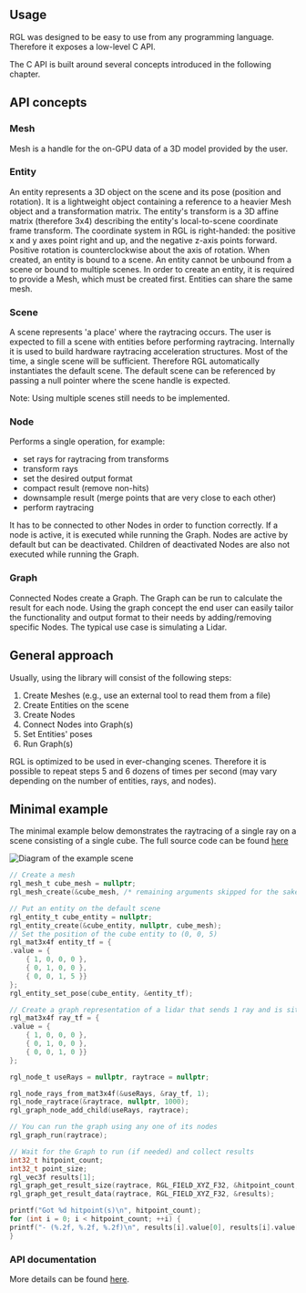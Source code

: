 ## Usage

RGL was designed to be easy to use from any programming language. Therefore it exposes a low-level C API.

The C API is built around several concepts introduced in the following chapter.

## API concepts

### Mesh

Mesh is a handle for the on-GPU data of a 3D model provided by the user.

### Entity

An entity represents a 3D object on the scene and its pose (position and rotation).
It is a lightweight object containing a reference to a heavier Mesh object and a transformation matrix.
The entity's transform is a 3D affine matrix (therefore 3x4) describing the entity's local-to-scene coordinate frame transform.
The coordinate system in RGL is right-handed: the positive x and y axes point right and up, and the negative z-axis points forward. Positive rotation is counterclockwise about the axis of rotation.
When created, an entity is bound to a scene. An entity cannot be unbound from a scene or bound to multiple scenes.
In order to create an entity, it is required to provide a Mesh, which must be created first.
Entities can share the same mesh.

### Scene

A scene represents 'a place' where the raytracing occurs.
The user is expected to fill a scene with entities before performing raytracing.
Internally it is used to build hardware raytracing acceleration structures.
Most of the time, a single scene will be sufficient. Therefore RGL automatically instantiates the default scene.
The default scene can be referenced by passing a null pointer where the scene handle is expected.

Note: Using multiple scenes still needs to be implemented.

### Node

Performs a single operation, for example:
 - set rays for raytracing from transforms 
 - transform rays
 - set the desired output format 
 - compact result (remove non-hits)
 - downsample result (merge points that are very close to each other)
 - perform raytracing

It has to be connected to other Nodes in order to function correctly.
If a node is active, it is executed while running the Graph.
Nodes are active by default but can be deactivated.
Children of deactivated Nodes are also not executed while running the Graph.

### Graph

Connected Nodes create a Graph. The Graph can be run to calculate the result for each node.
Using the graph concept the end user can easily tailor the functionality and output format to their needs by adding/removing specific Nodes.
The typical use case is simulating a Lidar.

## General approach

Usually, using the library will consist of the following steps:

1. Create Meshes (e.g., use an external tool to read them from a file)
2. Create Entities on the scene
3. Create Nodes
4. Connect Nodes into Graph(s)
5. Set Entities' poses
6. Run Graph(s)

RGL is optimized to be used in ever-changing scenes. Therefore it is possible to repeat steps 5 and 6 dozens of times per second (may vary depending on the number of entities, rays, and nodes).

## Minimal example

The minimal example below demonstrates the raytracing of a single ray on a scene consisting of a single cube.
The full source code can be found [here](../test/src/apiReadmeExample.cpp)

![Diagram of the example scene](image/readme-example-scene.svg)

```c
// Create a mesh
rgl_mesh_t cube_mesh = nullptr;
rgl_mesh_create(&cube_mesh, /* remaining arguments skipped for the sake of brevity */);

// Put an entity on the default scene
rgl_entity_t cube_entity = nullptr;
rgl_entity_create(&cube_entity, nullptr, cube_mesh);
// Set the position of the cube entity to (0, 0, 5)
rgl_mat3x4f entity_tf = {
.value = {
    { 1, 0, 0, 0 },
    { 0, 1, 0, 0 },
    { 0, 0, 1, 5 }}
};
rgl_entity_set_pose(cube_entity, &entity_tf);

// Create a graph representation of a lidar that sends 1 ray and is situated at (x,y,z) = (0, 0, 0), facing positive Z
rgl_mat3x4f ray_tf = {
.value = {
    { 1, 0, 0, 0 },
    { 0, 1, 0, 0 },
    { 0, 0, 1, 0 }}
};

rgl_node_t useRays = nullptr, raytrace = nullptr;

rgl_node_rays_from_mat3x4f(&useRays, &ray_tf, 1);
rgl_node_raytrace(&raytrace, nullptr, 1000);
rgl_graph_node_add_child(useRays, raytrace);

// You can run the graph using any one of its nodes
rgl_graph_run(raytrace);

// Wait for the Graph to run (if needed) and collect results
int32_t hitpoint_count;
int32_t point_size;
rgl_vec3f results[1];
rgl_graph_get_result_size(raytrace, RGL_FIELD_XYZ_F32, &hitpoint_count, &point_size);
rgl_graph_get_result_data(raytrace, RGL_FIELD_XYZ_F32, &results);

printf("Got %d hitpoint(s)\n", hitpoint_count);
for (int i = 0; i < hitpoint_count; ++i) {
printf("- (%.2f, %.2f, %.2f)\n", results[i].value[0], results[i].value[1], results[i].value[2]);
}
```

### API documentation

More details can be found [here](../include/rgl/api/core.h).
